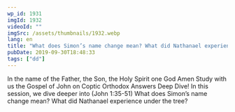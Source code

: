 ```yaml
---
wp_id: 1931
imgId: 1932
videoId: ""
imgSrc: /assets/thumbnails/1932.webp
lang: en
title: "What does Simon’s name change mean? What did Nathanael experience under the tree?"
pubDate: 2019-09-30T18:48:33
tags: ["dd"]
---
```


<p>In the name of the Father, the Son, the Holy Spirit one God Amen Study with us the Gospel of John on Coptic Orthodox Answers Deep Dive! In this session, we dive deeper into (John 1:35-51) What does Simon’s name change mean? What did Nathanael experience under the tree?</p>
<p>&nbsp;</p>
